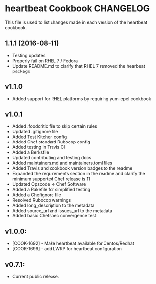 heartbeat Cookbook CHANGELOG
============================
This file is used to list changes made in each version of the heartbeat cookbook.

## 1.1.1 (2016-08-11)
- Testing updates
- Properly fail on RHEL 7 / Fedora
- Update README.md to clarify that RHEL 7 removed the hearbeat package

## v1.1.0
* Added support for RHEL platforms by requiring yum-epel cookbook

## v1.0.1
* Added .foodcritic file to skip certain rules
* Updated .gitignore file
* Added Test Kitchen config
* Added Chef standard Rubocop config
* Added testing in Travis CI
* Added a Berksfile
* Updated contributing and testing docs
* Added maintainers.md and maintainers.toml files
* Added Travis and cookbook version badges to the readme
* Expanded the requirements section in the readme and clarify the minimum supported Chef release is 11
* Updated Opscode -> Chef Software
* Added a Rakefile for simplified testing
* Added a Chefignore file
* Resolved Rubocop warnings
* Added long_description to the metadata
* Added source_url and issues_url to the metadata
* Added basic Chefspec convergence test

## v1.0.0:
* [COOK-1692] - Make heartbeat available for Centos/Redhat
* [COOK-1699] - add LWRP for heartbeat configuration

## v0.7.1:
* Current public release.
